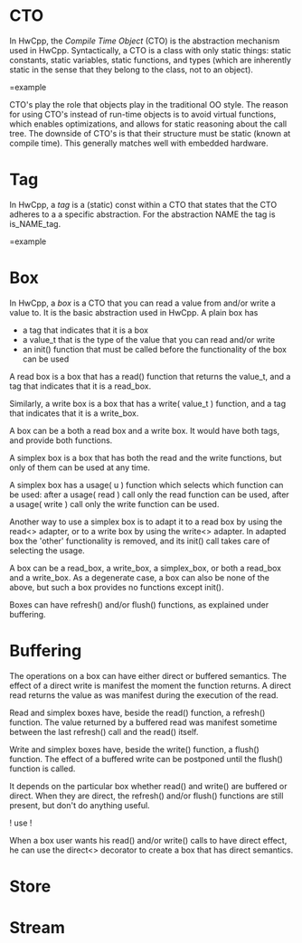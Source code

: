 # CTO

In HwCpp, the *Compile Time Object* (CTO) is the abstraction mechanism used in HwCpp.
Syntactically, a CTO is a class with only static things:
static constants, static variables, static functions, and types
(which are inherently static in the sense that they belong to the class, not to an object).

=example

CTO's play the role that objects play in the traditional OO style. 
The reason for using CTO's instead of run-time objects is to avoid virtual functions,
which enables optimizations, and allows for static reasoning about the call tree.
The downside of CTO's is that their structure must be static (known at compile time).
This generally matches well with embedded hardware.

# Tag

In HwCpp, a *tag* is a (static) const within a CTO that states that the CTO 
adheres to a a specific abstraction. 
For the abstraction NAME the tag is is_NAME_tag.

=example

# Box

In HwCpp, a *box* is a CTO that you can read a value from and/or write a value to.
It is the basic abstraction used in HwCpp.
A plain box has 
 - a tag that indicates that it is a box
 - a value_t that is the type of the value that you can read and/or write
 - an init() function that must be called before the functionality of the box can be used
 
A read box is a box that has a read() function that returns the value_t, 
and a tag that indicates that it is a read_box.

Similarly, a write box is a box that has a write( value_t ) function, 
and a tag that indicates that it is a write_box.

A box can be a both a read box and a write box. 
It would have both tags, and provide both functions.

A simplex box is a box that has both the read and the write functions, 
but only of them can be used at any time.

A simplex box has a usage( u ) function which selects which function can be used:
after a usage( read ) call only the read function can be used, 
after a usage( write ) call only the write function can be used.

Another way to use a simplex box is to adapt it to a read box by
using the read<> adapter, or to a write box by using the write<> adapter.
In adapted box the 'other' functionality is removed, and its init() call takes
care of selecting the usage.

A box can be a read_box, a write_box, a simplex_box, or both a read_box and a write_box. 
As a degenerate case, a box can also be none of the above, 
but such a box provides no functions except init().

Boxes can have refresh() and/or flush() functions, as explained under buffering.

# Buffering

The operations on a box can have either direct or buffered semantics.
The effect of a direct write is manifest the moment the function returns.
A direct read returns the value as was manifest during the execution of the read.

Read and simplex boxes have, beside the read() function, a refresh() function.
The value returned by a buffered read was manifest sometime between the last refresh() 
call and the read() itself.

Write and simplex boxes have, beside the write() function, a flush() function.
The effect of a buffered write can be postponed until the flush() function is called.

It depends on the particular box whether read() and write() are buffered or direct.
When they are direct, the refresh() and/or flush() functions are still present, 
but don't do anything useful.

! use !

When a box user wants his read() and/or write() calls to have direct effect, 
he can use the direct<> decorator to create a box that has direct semantics.


# Store

# Stream